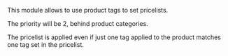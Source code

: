 This module allows to use product tags to set pricelists.

The priority will be 2, behind product categories.

The pricelist is applied even if just one tag applied to the product matches one tag set in the pricelist.
